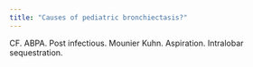 ```yaml
---
title: "Causes of pediatric bronchiectasis?"
---
```

CF. ABPA. Post infectious. Mounier Kuhn. Aspiration. Intralobar sequestration.


